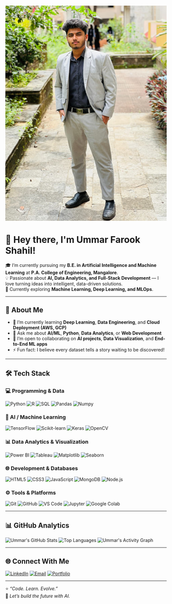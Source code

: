 <!-- Profile Banner -->
![Banner](https://raw.githubusercontent.com/shahilumer1/shahilumer1/main/assest/shahil.jpg)


# 👋 Hey there, I'm Ummar Farook Shahil!

🎓 I’m currently pursuing my **B.E. in Artificial Intelligence and Machine Learning** at **P.A. College of Engineering, Mangalore**.  
💡 Passionate about **AI, Data Analytics, and Full-Stack Development** — I love turning ideas into intelligent, data-driven solutions.  
🚀 Currently exploring **Machine Learning, Deep Learning, and MLOps**.

---

## 🧠 About Me
- 🌱 I’m currently learning **Deep Learning**, **Data Engineering**, and **Cloud Deployment (AWS, GCP)**  
- 💬 Ask me about **AI/ML**, **Python**, **Data Analytics**, or **Web Development**  
- 🤝 I’m open to collaborating on **AI projects**, **Data Visualization**, and **End-to-End ML apps**  
- ⚡ Fun fact: I believe every dataset tells a story waiting to be discovered!

---

## 🛠️ Tech Stack

### 💻 Programming & Data
![Python](https://img.shields.io/badge/Python-3776AB?style=for-the-badge&logo=python&logoColor=white)
![R](https://img.shields.io/badge/R-276DC3?style=for-the-badge&logo=r&logoColor=white)
![SQL](https://img.shields.io/badge/SQL-336791?style=for-the-badge&logo=postgresql&logoColor=white)
![Pandas](https://img.shields.io/badge/Pandas-150458?style=for-the-badge&logo=pandas&logoColor=white)
![Numpy](https://img.shields.io/badge/Numpy-013243?style=for-the-badge&logo=numpy&logoColor=white)

### 🤖 AI / Machine Learning
![TensorFlow](https://img.shields.io/badge/TensorFlow-FF6F00?style=for-the-badge&logo=tensorflow&logoColor=white)
![Scikit-learn](https://img.shields.io/badge/Scikit--learn-F7931E?style=for-the-badge&logo=scikit-learn&logoColor=white)
![Keras](https://img.shields.io/badge/Keras-D00000?style=for-the-badge&logo=keras&logoColor=white)
![OpenCV](https://img.shields.io/badge/OpenCV-5C3EE8?style=for-the-badge&logo=opencv&logoColor=white)

### 📊 Data Analytics & Visualization
![Power BI](https://img.shields.io/badge/PowerBI-F2C811?style=for-the-badge&logo=powerbi&logoColor=black)
![Tableau](https://img.shields.io/badge/Tableau-E97627?style=for-the-badge&logo=tableau&logoColor=white)
![Matplotlib](https://img.shields.io/badge/Matplotlib-11557C?style=for-the-badge&logo=matplotlib&logoColor=white)
![Seaborn](https://img.shields.io/badge/Seaborn-4B8BBE?style=for-the-badge&logoColor=white)

### 🌐 Development & Databases
![HTML5](https://img.shields.io/badge/HTML5-E34F26?style=for-the-badge&logo=html5&logoColor=white)
![CSS3](https://img.shields.io/badge/CSS3-1572B6?style=for-the-badge&logo=css3&logoColor=white)
![JavaScript](https://img.shields.io/badge/JavaScript-F7DF1E?style=for-the-badge&logo=javascript&logoColor=black)
![MongoDB](https://img.shields.io/badge/MongoDB-47A248?style=for-the-badge&logo=mongodb&logoColor=white)
![Node.js](https://img.shields.io/badge/Node.js-339933?style=for-the-badge&logo=node.js&logoColor=white)

### ⚙️ Tools & Platforms
![Git](https://img.shields.io/badge/Git-F05033?style=for-the-badge&logo=git&logoColor=white)
![GitHub](https://img.shields.io/badge/GitHub-181717?style=for-the-badge&logo=github&logoColor=white)
![VS Code](https://img.shields.io/badge/VS%20Code-0078d7?style=for-the-badge&logo=visual-studio-code&logoColor=white)
![Jupyter](https://img.shields.io/badge/Jupyter-F37626?style=for-the-badge&logo=jupyter&logoColor=white)
![Google Colab](https://img.shields.io/badge/Google%20Colab-F9AB00?style=for-the-badge&logo=googlecolab&logoColor=white)

---

## 📊 GitHub Analytics

![Ummar's GitHub Stats](https://github-readme-stats.vercel.app/api?username=ummarfarookshahil&show_icons=true&theme=radical)
![Top Languages](https://github-readme-stats.vercel.app/api/top-langs/?username=ummarfarookshahil&layout=compact&theme=radical)
![Ummar's Activity Graph](https://github-readme-activity-graph.vercel.app/graph?username=ummarfarookshahil&theme=react-dark)

---

## 🌐 Connect With Me

[![LinkedIn](https://img.shields.io/badge/LinkedIn-0077B5?style=for-the-badge&logo=linkedin&logoColor=white)](https://linkedin.com/in/YOUR-LINKEDIN)
[![Email](https://img.shields.io/badge/Email-D14836?style=for-the-badge&logo=gmail&logoColor=white)](mailto:YOUR-EMAIL@gmail.com)
[![Portfolio](https://img.shields.io/badge/Portfolio-000000?style=for-the-badge&logo=react&logoColor=white)](https://your-portfolio-link.com)

---

⭐️ *“Code. Learn. Evolve.”*  
🧩 *Let’s build the future with AI.*
